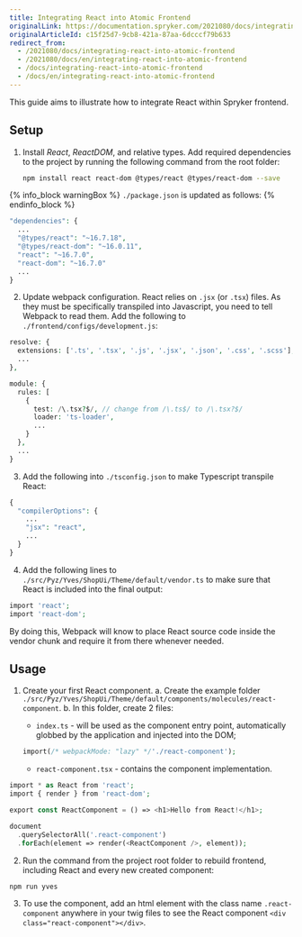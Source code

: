 ```yaml
---
title: Integrating React into Atomic Frontend
originalLink: https://documentation.spryker.com/2021080/docs/integrating-react-into-atomic-frontend
originalArticleId: c15f25d7-9cb8-421a-87aa-6dcccf79b633
redirect_from:
  - /2021080/docs/integrating-react-into-atomic-frontend
  - /2021080/docs/en/integrating-react-into-atomic-frontend
  - /docs/integrating-react-into-atomic-frontend
  - /docs/en/integrating-react-into-atomic-frontend
---
```


This guide aims to illustrate how to integrate React within Spryker frontend.

## Setup
1. Install *React*, *ReactDOM*, and relative types.
        Add required dependencies to the project by running the following command from the root folder:

    ```bash
    npm install react react-dom @types/react @types/react-dom --save
    ```
    
    
{% info_block warningBox %}
`./package.json` is updated as follows:
{% endinfo_block %}

```php
"dependencies": {
  ...
  "@types/react": "~16.7.18",
  "@types/react-dom": "~16.0.11",
  "react": "~16.7.0",
  "react-dom": "~16.7.0"
  ...
}
```

2. Update webpack configuration.
			React relies on `.jsx` (or `.tsx`) files. As they must be specifically transpiled into Javascript, you need to tell Webpack to read them. Add the following to `./frontend/configs/development.js`:
            
            
```php
resolve: {
  extensions: ['.ts', '.tsx', '.js', '.jsx', '.json', '.css', '.scss'], // add .jsx and tsx here
  ...
},

module: {
  rules: [
    {
      test: /\.tsx?$/, // change from /\.ts$/ to /\.tsx?$/
      loader: 'ts-loader',
      ...
    }
  },
  ...
}
```

3. Add the following into `./tsconfig.json` to make Typescript transpile React:

```php
{
  "compilerOptions": {
    ...
    "jsx": "react",
    ...
  }
}
```

4. Add the following lines to  `./src/Pyz/Yves/ShopUi/Theme/default/vendor.ts` to make sure that React is included into the final output:	

```php
import 'react';
import 'react-dom';
```

By doing this, Webpack will know to place React source code inside the vendor chunk and require it from there whenever needed.

## Usage
1. Create your first React component.
    a. Create the example folder `./src/Pyz/Yves/ShopUi/Theme/default/components/molecules/react-component`.
    b. In this folder, create 2 files:
      * `index.ts` - will be used as the component entry point, automatically globbed by the application and injected into the DOM;
      
    ```php
    import(/* webpackMode: "lazy" */'./react-component');
    ```
      * `react-component.tsx` - contains the component implementation.

```php
import * as React from 'react';
import { render } from 'react-dom';

export const ReactComponent = () => <h1>Hello from React!</h1>;

document
  .querySelectorAll('.react-component')
  .forEach(element => render(<ReactComponent />, element));

```

2. Run the command from the project root folder to rebuild frontend, including React and every new created component:

```bash
npm run yves
```
3. To use the component, add an html element with the class name `.react-component` anywhere in your twig files to see the React component `<div class="react-component"></div>`.

